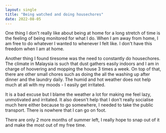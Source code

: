 ```yaml
---
layout: single
title: "Being watched and doing housechores"
date: 2022-08-05
---
```


One thing I don't really like about being at home for a long stretch of time is the feeling of being monitored for what I do. When I am away from home, I am free to do whatever I wanted to whenever I felt like. I don't have this freedom when I am at home. 

Another thing I found tiresome was the need to constantly do housechores. The climate in Malaysia is such that dust gathers easily indoors and I am in charge of hoovering and mopping the house 3 times a week. On top of that, there are other small chores such as doing the all the washing up after dinner and the laundry daily. The humid and hot weather does not help much at all with my moods - I easily get irritated. 

It is a bad excuse but I blame the weather a lot for making me feel lazy, unmotivated and irritated. It also doesn't help that I don't really socialise much here either because to go somewhere, I needed to take the public transport. There is nowhere that I can go on foot. 

There are only 2 more months of summer left, I really hope to snap out of it and make the most out of my free time. 

